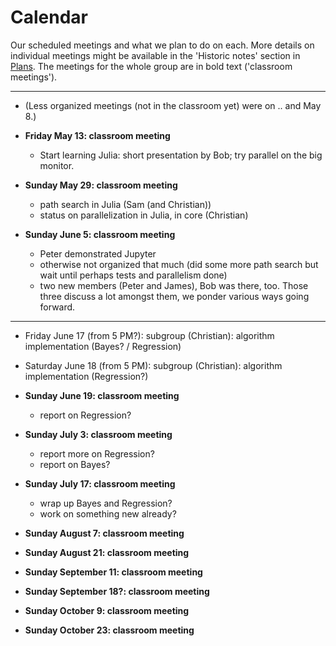 # Calendar

Our scheduled meetings and what we plan to do on each. More details on
individual meetings might be available in the 'Historic notes' section
in [Plans](Plans.md). The meetings for the whole group are in bold
text ('classroom meetings').

<hr/>

* (Less organized meetings (not in the classroom yet) were on .. and
  May 8.)

* **Friday May 13: classroom meeting**

  * Start learning Julia: short presentation by Bob; try parallel on
    the big monitor.

* **Sunday May 29: classroom meeting**

  * path search in Julia (Sam (and Christian))
  * status on parallelization in Julia, in core (Christian)

* **Sunday June 5: classroom meeting**

  * Peter demonstrated Jupyter
  * otherwise not organized that much (did some more path search but
    wait until perhaps tests and parallelism done)
  * two new members (Peter and James), Bob was there, too. Those three
    discuss a lot amongst them, we ponder various ways going forward.

<hr/>

* Friday June 17 (from 5 PM?): subgroup (Christian): algorithm implementation (Bayes? / Regression)

* Saturday June 18 (from 5 PM): subgroup (Christian): algorithm implementation (Regression?)

* **Sunday June 19: classroom meeting**

  * report on Regression?

* **Sunday July 3: classroom meeting**

  * report more on Regression?
  * report on Bayes?

* **Sunday July 17: classroom meeting**

  * wrap up Bayes and Regression?
  * work on something new already? 

* **Sunday August 7: classroom meeting**

* **Sunday August 21: classroom meeting**

* **Sunday September 11: classroom meeting**

* **Sunday September 18?: classroom meeting**

* **Sunday October 9: classroom meeting**

* **Sunday October 23: classroom meeting**

